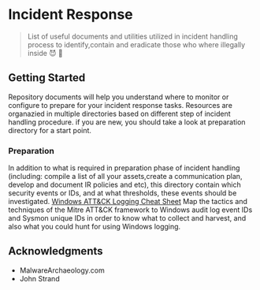 # Incident Response
>  List of useful documents and utilities utilized in incident handling process to identify,contain and eradicate those who where illegally inside :smiling_imp: :gun:

## Getting Started

Repository documents will help you understand where to monitor or configure to prepare for your incident response tasks. Resources are organazied in multiple directories based on different step of incident handling procedure. if you are new, you should take a look at preparation directory for a start point.

### Preparation

In addition to what is required in preparation phase of incident handling (including: compile a list of all your assets,create a communication plan, develop and document IR policies and etc), this directory contain which security events or IDs, and at what thresholds, these events should be investigated.
[Windows ATT&CK Logging Cheat Sheet](https://github.com/ikhosravi/Incident-Response/blob/master/Preparation/Windows%2BATT%26CK_Logging%2BCheat%2BSheet_ver_Sept_2018.pdf) Map the tactics and techniques of the Mitre ATT&CK framework to Windows audit log event IDs and Sysmon unique IDs in order to know what to collect and harvest, and also what you could hunt for using Windows logging.

## Acknowledgments

* MalwareArchaeology.com
* John Strand
